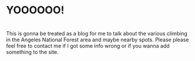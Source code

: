 # YOOOOOO!
#
This is  gonna be treated as a blog for me to talk about the various climbing in the Angeles National Forest area and maybe nearby spots.
Please please feel free to contact me if I got some info wrong or if you wanna add something to the site.
